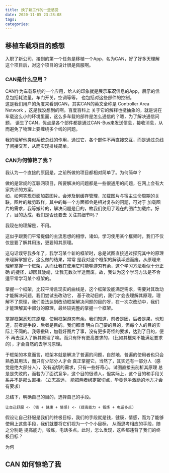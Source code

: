 ```yaml
---
title: 换了新工作的一些感受
date: 2020-11-05 23:28:08
tags:
categories:
---
```




## 移植车载项目的感想

入职了新公司，接到的第一个任务是移植一个App，名为CAN，好了好多天理解这个项目后，对这个项目的设计很是佩服啊。

### CAN是什么应用？

CAN作为车载系统的一个应用，给人的印象就是展示**车况**信息的App，展示的信息包括耗油量，车门开关，空调等等，
也包括对这些部件的控制。   
这是我们用户的角度来看到CAN，其实CAN的英文全称是 Controller Area Network ，这是我没想到的啊。百度百科上
关于它的解释也挺抽象的，就是说在车载这么小的环境里面，这么多车载的部件是怎么通信的？嗯，为了解决通信问题，
诞生了CAN，优点是各个部件都是通过CAN-Bus来发送信息，接收消息，从而避免了物理上要缠绕多个线的问题。

我的理解他类似系统总线的作用，通过它，各个部件不再直接交互，而是通过总线了间接交互，从而实现排线简单。

### CAN为何惊艳了我？

我认为一个直接的原因是，之前所做的项目都相对简单了。为何简单？
   
做的是常规的互联网项目，所要解决的问题都是一些很通用的问题，在网上会有大家共识的方案。   
如，如何实现页面加载图片。会涉及到缓存管理，加载图片与宿主生命周期的关联，图片的裁剪取样，其中的每一个方面都会是相对复杂的问题，可对于
加载图片的需求，我等搬砖的，解决问题是目的，故我们使用了现在的图片加载库。好了，目的达成，我们是否还要去
关注其细节吗？   

我现在的理解是，不用。  

这似乎跟我们平常提倡的主流思想的相悖，诸如，学习使用某个框架时，我们不仅仅是要了解其用法，更要知其原理。  

这句话误导我多年了，我学习某个新的框架时，总是试图直接通过探究其中的原理来理解掌握它。这么做的结果，常常
是我对这个框架的解读半途而废。从原理来理解掌握一个框架，从而让我在使用它时能够游刃有余，这个学习方法看似十分正确
的捷径，却因其陡峭，让我无数次半途而废。故，我认为这个学习方法是不合适平常学习某个框架的。

掌握一个框架，比较平滑且现实的曲线是，这个框架没能满足需求，需要对其改动才能解决问题，我们尝试去改动它，
基于改动目的，我们才会去理解其原理，理解不了原理，我们没法达到改动框架解决问题的目的呀，在一次次改动中，我们
才能理解其中部分的原理，最终较完整的掌握一个框架。

掌握框架悉知其原理，使用框架游刃有余。我们知道，前者是因，后者是果，也知道，前者是手段，后者是目的。我们都很
明白自己要的目的，但每个人的目的实际上不同的。我等搬砖，加载好图片了事，没有更多奇怪的要求，达到了目的，便不
再去深入了解其原理了嘛。而只有怀有更高要求的，（比如其框架不能满足要求的），才会自然的去学习原理。

于框架的本意而言，框架本就是解决了普遍的问题，自然地，普遍的使用者也只会熟悉其用法，而只有少部分人才会
真正掌握它。当然了，其实还有一部分人（感觉是绝大部分人），没有迫切的需求，只有一些好奇心，试图直接去剖析其原理
总是是失败的，而若为了面试竞争，这个目的很诱人，但实际上，这个目的和手段关系并不是那么直接。（立志高远，
能把两者绑定密切点，毕竟竞争激励的地方才会有要求）

总结下，明确自己的目的，选择自己的手段。  

    让自己舒服 <- (钱 + 健康 + 情感) <- (提高能力 + 锻炼 + 电话多点)

假设让自己舒服是我们的终极目标，我们的手段就是钱，健康，情感，而为了能够使用上这些手段，我们就要将它们视为一个个小目标，
从而思考相应的手段，随之分别是 提高能力，锻炼，电话多点。此时，怎么发现，这些都违背了我们的终极目标？

为何

## CAN 如何惊艳了我








